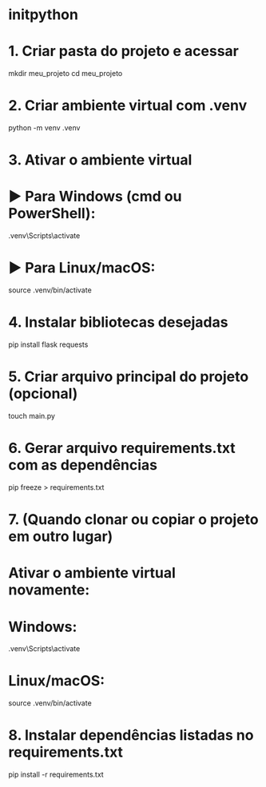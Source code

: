 # initpython

# 1. Criar pasta do projeto e acessar
mkdir meu_projeto
cd meu_projeto

# 2. Criar ambiente virtual com .venv
python -m venv .venv

# 3. Ativar o ambiente virtual

# ▶ Para Windows (cmd ou PowerShell):
.venv\Scripts\activate

# ▶ Para Linux/macOS:
source .venv/bin/activate

# 4. Instalar bibliotecas desejadas
pip install flask requests

# 5. Criar arquivo principal do projeto (opcional)
touch main.py

# 6. Gerar arquivo requirements.txt com as dependências
pip freeze > requirements.txt

# 7. (Quando clonar ou copiar o projeto em outro lugar)
# Ativar o ambiente virtual novamente:
# Windows:
.venv\Scripts\activate
# Linux/macOS:
source .venv/bin/activate

# 8. Instalar dependências listadas no requirements.txt
pip install -r requirements.txt
